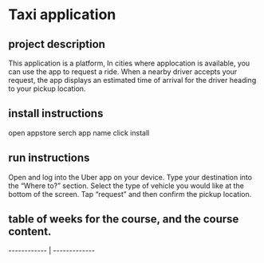 # Taxi application
## project description
 This  application is a platform, In cities where applocation is available, you can use the  app to request a ride. When a nearby driver accepts your request, the app displays an estimated time of arrival for the driver heading to your pickup location.
 ## install instructions
 open appstore 
 serch app name
 click install
 ## run instructions
 Open and log into the Uber app on your device.
Type your destination into the “Where to?” section.
Select the type of vehicle you would like at the bottom of the screen.
Tap “request” and then confirm the pickup location.
## table of weeks for the course, and the course content.
------------ | ------------- 
